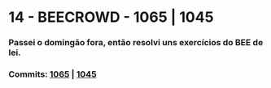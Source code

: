 # 14 - BEECROWD - 1065 | 1045

### Passei o domingão fora, então resolvi uns exercícios do BEE de lei.

### Commits: [1065](https://github.com/gabrielduete/BEECROWD-JS-GUIA/blob/main/iniciante/gabrielduete/1065.js) | [1045](https://github.com/gabrielduete/BEECROWD-JS-GUIA/blob/main/iniciante/gabrielduete/1045.js)
